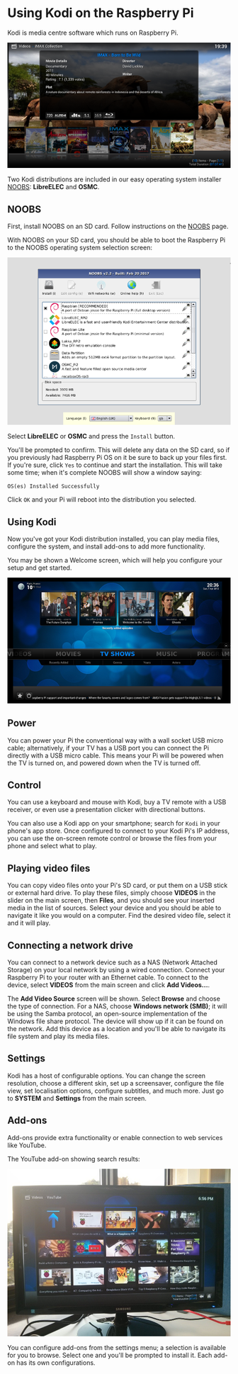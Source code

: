 # Using Kodi on the Raspberry Pi

Kodi is media centre software which runs on Raspberry Pi.

![LibreELEC](images/openelec.png)

Two Kodi distributions are included in our easy operating system installer [NOOBS](../../installation/noobs.md): **LibreELEC** and **OSMC**.

## NOOBS

First, install NOOBS on an SD card. Follow instructions on the [NOOBS](../../installation/noobs.md) page.

With NOOBS on your SD card, you should be able to boot the Raspberry Pi to the NOOBS operating system selection screen:

![NOOBS OS selection screen](../../installation/images/noobs.png)

Select **LibreELEC** or **OSMC** and press the `Install` button.

You'll be prompted to confirm. This will delete any data on the SD card, so if you previously had Raspberry Pi OS on it be sure to back up your files first. If you're sure, click `Yes` to continue and start the installation. This will take some time; when it's complete NOOBS will show a window saying:

```
OS(es) Installed Successfully
```

Click `OK` and your Pi will reboot into the distribution you selected.

## Using Kodi

Now you've got your Kodi distribution installed, you can play media files, configure the system, and install add-ons to add more functionality.

You may be shown a Welcome screen, which will help you configure your setup and get started.

![LibreELEC welcome screen](images/openelec-main.png)

## Power

You can power your Pi the conventional way with a wall socket USB micro cable; alternatively, if your TV has a USB port you can connect the Pi directly with a USB micro cable. This means your Pi will be powered when the TV is turned on, and powered down when the TV is turned off.

## Control

You can use a keyboard and mouse with Kodi, buy a TV remote with a USB receiver, or even use a presentation clicker with directional buttons.

You can also use a Kodi app on your smartphone; search for `Kodi` in your phone's app store. Once configured to connect to your Kodi Pi's IP address, you can use the on-screen remote control or browse the files from your phone and select what to play.

## Playing video files

You can copy video files onto your Pi's SD card, or put them on a USB stick or external hard drive. To play these files, simply choose **VIDEOS** in the slider on the main screen, then **Files**, and you should see your inserted media in the list of sources. Select your device and you should be able to navigate it like you would on a computer. Find the desired video file, select it and it will play.

## Connecting a network drive

You can connect to a network device such as a NAS (Network Attached Storage) on your local network by using a wired connection. Connect your Raspberry Pi to your router with an Ethernet cable. To connect to the device, select **VIDEOS** from the main screen and click **Add Videos...**.

The **Add Video Source** screen will be shown. Select **Browse** and choose the type of connection. For a NAS, choose **Windows network (SMB)**; it will be using the Samba protocol, an open-source implementation of the Windows file share protocol. The device will show up if it can be found on the network. Add this device as a location and you'll be able to navigate its file system and play its media files.

## Settings

Kodi has a host of configurable options. You can change the screen resolution, choose a different skin, set up a screensaver, configure the file view, set localisation options, configure subtitles, and much more. Just go to **SYSTEM** and **Settings** from the main screen.

## Add-ons

Add-ons provide extra functionality or enable connection to web services like YouTube.

The YouTube add-on showing search results:

![YouTube add-on](images/xbmc-youtube.jpg)

You can configure add-ons from the settings menu; a selection is available for you to browse. Select one and you'll be prompted to install it. Each add-on has its own configurations.
